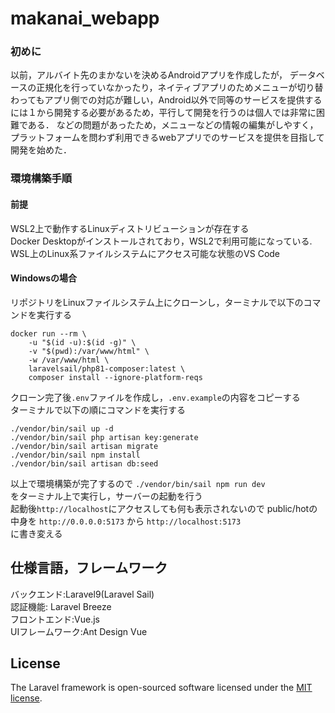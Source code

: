 # makanai_webapp
### 初めに
以前，アルバイト先のまかないを決めるAndroidアプリを作成したが，
データベースの正規化を行っていなかったり，ネイティブアプリのためメニューが切り替わってもアプリ側での対応が難しい，Android以外で同等のサービスを提供するには１から開発する必要があるため，平行して開発を行うのは個人では非常に困難である．
などの問題があったため，メニューなどの情報の編集がしやすく， プラットフォームを問わず利用できるwebアプリでのサービスを提供を目指して開発を始めた．



### 環境構築手順
#### 前提
WSL2上で動作するLinuxディストリビューションが存在する  
Docker Desktopがインストールされており，WSL2で利用可能になっている.
WSL上のLinux系ファイルシステムにアクセス可能な状態のVS Code

#### Windowsの場合
リポジトリをLinuxファイルシステム上にクローンし，ターミナルで以下のコマンドを実行する
```
docker run --rm \
    -u "$(id -u):$(id -g)" \
    -v "$(pwd):/var/www/html" \
    -w /var/www/html \
    laravelsail/php81-composer:latest \
    composer install --ignore-platform-reqs
```

クローン完了後```.env```ファイルを作成し，```.env.example```の内容をコピーする  
ターミナルで以下の順にコマンドを実行する  
```
./vendor/bin/sail up -d  
./vendor/bin/sail php artisan key:generate  
./vendor/bin/sail artisan migrate  
./vendor/bin/sail npm install  
./vendor/bin/sail artisan db:seed  
```
以上で環境構築が完了するので
```./vendor/bin/sail npm run dev```  
をターミナル上で実行し，サーバーの起動を行う  
起動後```http://localhost```にアクセスしても何も表示されないので
public/hotの中身を 
```http://0.0.0.0:5173``` から ```http://localhost:5173```  
に書き変える  

## 仕様言語，フレームワーク
バックエンド:Laravel9(Laravel Sail)  
認証機能: Laravel Breeze  
フロントエンド:Vue.js  
UIフレームワーク:Ant Design Vue  

## License

The Laravel framework is open-sourced software licensed under the [MIT license](https://opensource.org/licenses/MIT).
